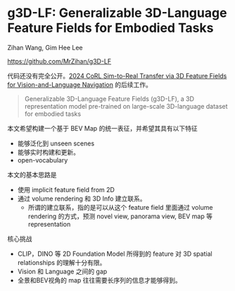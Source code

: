 # g3D-LF: Generalizable 3D-Language Feature Fields for Embodied Tasks

Zihan Wang, Gim Hee Lee

https://github.com/MrZihan/g3D-LF

代码还没有完全公开。[2024 CoRL Sim-to-Real Transfer via 3D Feature Fields for Vision-and-Language Navigation](./[2024%20CoRL]%20Sim-to-Real%20Transfer%20via%203D%20Feature%20Fields%20for%20Vision-and-Language%20Navigation.md) 的后续工作。

> Generalizable 3D-Language Feature Fields (g3D-LF), a 3D representation model pre-trained on large-scale 3D-language dataset for embodied tasks

本文希望构建一个基于 BEV Map 的统一表征，并希望其具有以下特征
- 能够泛化到 unseen scenes
- 能够实时构建和更新。
- open-vocabulary

本文的基本思路是
- 使用 implicit feature field from 2D
- 通过 volume rendering 和 3D Info 建立联系。
    - 所谓的建立联系，指的是可以从这个 feature field 里面通过 volume rendering 的方式，预测 novel view, panorama view, BEV map 等 representation

核心挑战
- CLIP，DINO 等 2D Foundation Model 所得到的 feature 对 3D spatial relationships 的理解十分有限。
- Vision 和 Language 之间的 gap
- 全景和BEV视角的 map 往往需要长序列的信息才能够得到。